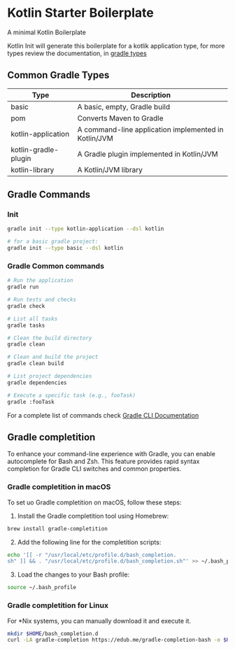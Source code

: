 # Kotlin Starter Boilerplate
A minimal Kotlin Boilerplate

Kotlin Init will generate this boilerplate for a kotlik application type, for more types review the documentation, in
[gradle types](https://docs.gradle.org/current/userguide/build_init_plugin.html#supported_gradle_build_types)

## Common Gradle Types
| Type | Description |
------ | ----------------------------- |
| basic | A basic, empty, Gradle build |
| pom | Converts Maven to Gradle |
| kotlin-application | A command-line application implemented in Kotlin/JVM |
| kotlin-gradle-plugin | A Gradle plugin implemented in Kotlin/JVM |
| kotlin-library | A Kotlin/JVM library |

## Gradle Commands
### Init

```sh
gradle init --type kotlin-application --dsl kotlin

# for a basic gradle project:
gradle init --type basic --dsl kotlin
```
### Gradle Common commands
```sh
# Run the application
gradle run

# Run tests and checks
gradle check

# List all tasks
gradle tasks

# Clean the build directory
gradle clean

# Clean and build the project
gradle clean build

# List project dependencies
gradle dependencies

# Execute a specific task (e.g., fooTask)
gradle :fooTask

```

For a complete list of commands check [Gradle CLI Documentation ](https://docs.gradle.org/current/userguide/command_line_interface.html)

## Gradle completition 
To enhance your command-line experience with Gradle, you can enable autocomplete for Bash and Zsh. This feature provides rapid syntax completion for Gradle CLI switches and common properties.

### Gradle completition in macOS
To set uo Gradle completition on macOS, follow these steps:
1. Install the Gradle completition tool using Homebrew:
```sh
brew install gradle-completition
```

2. Add the following line for the completition scripts:
```sh
echo '[[ -r "/usr/local/etc/profile.d/bash_completion.
sh" ]] && . "/usr/local/etc/profile.d/bash_completion.sh"' >> ~/.bash_profile
```

3. Load the changes to your Bash profile:
```sh
source ~/.bash_profile
```

### Gradle completition for Linux

For *Nix systems, you can manually download it and execute it.
```sh
mkdir $HOME/bash_completion.d
curl -LA gradle-completion https://edub.me/gradle-completion-bash -o $HOME/bash_completion.d/gradle-completion.bash
```
